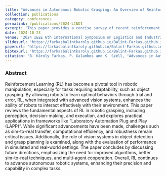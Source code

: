 ```yaml
---
title: "Advances in Autonomous Robotic Grasping: An Overview of Reinforcement Learning Approaches"
collection: publications
category: conferences
permalink: /publications/2024-LINDI
excerpt: 'This paper provides a concise survey of recent reinforcement learning approaches for autonomous robotic grasping, highlighting key algorithmic trends, typical benchmarks, and open challenges in real-world deployment.'
date: 2024-10-23
venue: '2024 IEEE 6th International Symposium on Logistics and Industrial Informatics (LINDI)'
slidesurl: 'https://farkasbalintkaroly.github.io/Balint-Farkas.github.io/files/LINDI_PPT.pptx'
paperurl: 'https://farkasbalintkaroly.github.io/Balint-Farkas.github.io/files/LINDI.pdf'
bibtexurl: 'https://farkasbalintkaroly.github.io/Balint-Farkas.github.io/files/LINDI_bib.bib'
citation: 'B. Károly Farkas, P. Galambos and K. Széll, "Advances in Autonomous Robotic Grasping: An Overview of Reinforcement Learning Approaches," 2024 IEEE 6th International Symposium on Logistics and Industrial Informatics (LINDI), Karaganda, Kazakhstan, 2024, pp. 000213-000220, doi: 10.1109/LINDI63813.2024.10820398.'
---
```


### Abstract

Reinforcement Learning (RL) has become a pivotal tool in robotic manipulation, especially for tasks requiring adaptability, such as object grasping. By allowing robots to learn optimal behaviors through trial and error, RL, when integrated with advanced vision systems, enhances the ability of robots to interact effectively with their environment. This paper reviews the fundamental aspects of RL in robotic grasping, including perception, decision-making, and execution, and explores practical applications in frameworks like “Laboratory Automation Plug and Play (LAPP)”. While significant advancements have been made, challenges such as sim-to-real transfer, computational efficiency, and robustness remain critical issues. Additionally, the role of vision systems in object detection and grasp planning is examined, along with the evaluation of performance in simulated and real-world settings. The paper concludes by discussing future directions, emphasizing the need for improved algorithms, better sim-to-real techniques, and multi-agent cooperation. Overall, RL continues to advance autonomous robotic systems, enhancing their precision and capability in complex tasks.